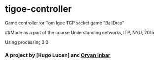 # tigoe-controller

Game controller for Tom Igoe TCP socket game "BallDrop" 

##Made as a part of the course Understanding networks, ITP, NYU, 2015

Using processing 3.0

### A project by [Hugo Lucen] and [Oryan Inbar](oryan1.com)

